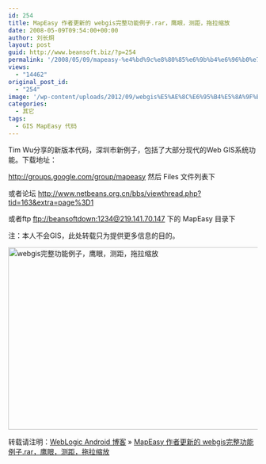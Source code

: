 ```yaml
---
id: 254
title: MapEasy 作者更新的 webgis完整功能例子.rar，鹰眼，测距，拖拉缩放
date: 2008-05-09T09:54:00+00:00
author: 刘长炯
layout: post
guid: http://www.beansoft.biz/?p=254
permalink: '/2008/05/09/mapeasy-%e4%bd%9c%e8%80%85%e6%9b%b4%e6%96%b0%e7%9a%84-webgis%e5%ae%8c%e6%95%b4%e5%8a%9f%e8%83%bd%e4%be%8b%e5%ad%90-rar%ef%bc%8c%e9%b9%b0%e7%9c%bc%ef%bc%8c%e6%b5%8b%e8%b7%9d%ef%bc%8c%e6%8b%96%e6%8b%89/'
views:
  - "14462"
original_post_id:
  - "254"
image: '/wp-content/uploads/2012/09/webgis%E5%AE%8C%E6%95%B4%E5%8A%9F%E8%83%BD%E4%BE%8B%E5%AD%90%EF%BC%8C%E9%B9%B0%E7%9C%BC%EF%BC%8C%E6%B5%8B%E8%B7%9D%EF%BC%8C%E6%8B%96%E6%8B%89%E7%BC%A9%E6%94%BE_thumb.png'
categories:
  - 其它
tags:
  - GIS MapEasy 代码
---
```

Tim Wu分享的新版本代码，深圳市新例子，包括了大部分现代的Web GIS系统功能。下载地址：

<http://groups.google.com/group/mapeasy> 然后 Files 文件列表下

或者论坛 <http://www.netbeans.org.cn/bbs/viewthread.php?tid=163&extra=page%3D1>

或者ftp <ftp://beansoftdown:1234@219.141.70.147> 下的 MapEasy 目录下

注：本人不会GIS，此处转载只为提供更多信息的目的。

[<img height="368" alt="webgis完整功能例子，鹰眼，测距，拖拉缩放" src="http://www.blogjava.net/images/blogjava_net/beansoft/WindowsLiveWriter/MapEasywebgis.rar_8B35/webgis%E5%AE%8C%E6%95%B4%E5%8A%9F%E8%83%BD%E4%BE%8B%E5%AD%90%EF%BC%8C%E9%B9%B0%E7%9C%BC%EF%BC%8C%E6%B5%8B%E8%B7%9D%EF%BC%8C%E6%8B%96%E6%8B%89%E7%BC%A9%E6%94%BE_thumb.png" width="640" border="0" />](http://www.blogjava.net/images/blogjava_net/beansoft/WindowsLiveWriter/MapEasywebgis.rar_8B35/webgis%E5%AE%8C%E6%95%B4%E5%8A%9F%E8%83%BD%E4%BE%8B%E5%AD%90%EF%BC%8C%E9%B9%B0%E7%9C%BC%EF%BC%8C%E6%B5%8B%E8%B7%9D%EF%BC%8C%E6%8B%96%E6%8B%89%E7%BC%A9%E6%94%BE_2.png)

转载请注明：[WebLogic Android 博客](http://www.beansoft.biz) &raquo; [MapEasy 作者更新的 webgis完整功能例子.rar，鹰眼，测距，拖拉缩放](http://www.beansoft.biz/2008/05/09/mapeasy-%e4%bd%9c%e8%80%85%e6%9b%b4%e6%96%b0%e7%9a%84-webgis%e5%ae%8c%e6%95%b4%e5%8a%9f%e8%83%bd%e4%be%8b%e5%ad%90-rar%ef%bc%8c%e9%b9%b0%e7%9c%bc%ef%bc%8c%e6%b5%8b%e8%b7%9d%ef%bc%8c%e6%8b%96%e6%8b%89/)